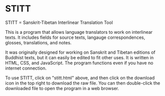 # STITT
STITT = Sanskrit-Tibetan Interlinear Translation Tool

This is a program that allows language translators to work on interlinear texts. It includes fields for source texts, langauge correspondences, glosses, translations, and notes.

It was originally designed for working on Sanskrit and Tibetan editions of Buddhist texts, but it can easily be edited to fit other uses. It is written in HTML, CSS, and JavaScript. The program functions even if you have no internet connection.

To use STITT, click on "stitt.html" above, and then click on the download icon in the top right to download the raw file. You can then double-click the downloaded file to open the program in a web browser.

